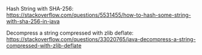 Hash String with SHA-256:
https://stackoverflow.com/questions/5531455/how-to-hash-some-string-with-sha-256-in-java

Decompress a string compressed with zlib deflate:
https://stackoverflow.com/questions/33020765/java-decompress-a-string-compressed-with-zlib-deflate
